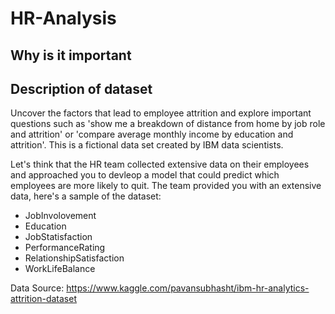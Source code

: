 # HR-Analysis

## Why is it important

## Description of dataset

Uncover the factors that lead to employee attrition and explore important questions such as 'show me a breakdown of distance from home by job role and attrition' or 'compare average monthly income by education and attrition'. This is a fictional data set created by IBM data scientists.


Let's think that the HR team collected extensive data on their employees and approached you to devleop a model that could predict which employees are more likely to quit.
The team provided you with an extensive data, here's a sample of the dataset:

- JobInvolovement
- Education
- JobStatisfaction
- PerformanceRating
- RelationshipSatisfaction
- WorkLifeBalance

Data Source: https://www.kaggle.com/pavansubhasht/ibm-hr-analytics-attrition-dataset



